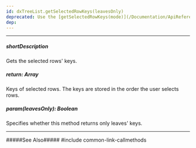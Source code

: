 ```yaml
---
id: dxTreeList.getSelectedRowKeys(leavesOnly)
deprecated: Use the [getSelectedRowKeys(mode)](/Documentation/ApiReference/UI_Widgets/dxTreeList/Methods/#getSelectedRowKeysmode) method instead.
dep: 
---
```

---
##### shortDescription
Gets the selected rows' keys.

##### return: Array<any>
Keys of selected rows. The keys are stored in the order the user selects rows.

##### param(leavesOnly): Boolean
Specifies whether this method returns only leaves' keys.

---
#####See Also#####
#include common-link-callmethods